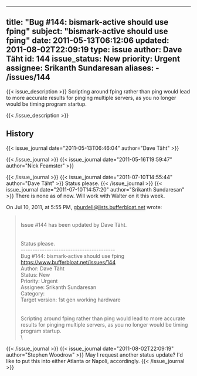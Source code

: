 
---
title: "Bug #144: bismark-active should use fping"
subject: "bismark-active should use fping"
date: 2011-05-13T06:12:06
updated: 2011-08-02T22:09:19
type: issue
author: Dave Täht
id: 144
issue_status: New
priority: Urgent
assignee: Srikanth Sundaresan
aliases:
    - /issues/144
---

{{< issue_description >}}
Scripting around fping rather than ping would lead to more accurate
results for pinging multiple servers, as you no longer would be timing
program startup.


{{< /issue_description >}}

## History
{{< issue_journal date="2011-05-13T06:46:04" author="Dave Täht" >}}

{{< /issue_journal >}}
{{< issue_journal date="2011-05-16T19:59:47" author="Nick Feamster" >}}

{{< /issue_journal >}}
{{< issue_journal date="2011-07-10T14:55:44" author="Dave Täht" >}}
Status please.
{{< /issue_journal >}}
{{< issue_journal date="2011-07-10T14:57:20" author="Srikanth Sundaresan" >}}
There is none as of now. Will work with Walter on it this week.

On Jul 10, 2011, at 5:55 PM, gburdell@lists.bufferbloat.net wrote:

>\
> Issue \#144 has been updated by Dave Täht.\
>\
>\
> Status please.\
> ----------------------------------------\
> Bug \#144: bismark-active should use fping\
> https://www.bufferbloat.net/issues/144
>\
> Author: Dave Täht\
> Status: New\
> Priority: Urgent\
> Assignee: Srikanth Sundaresan\
> Category:\
> Target version: 1st gen working hardware\
>\
>\
> Scripting around fping rather than ping would lead to more accurate
results for pinging multiple servers, as you no longer would be timing
program startup.\
>\
>
{{< /issue_journal >}}
{{< issue_journal date="2011-08-02T22:09:19" author="Stephen Woodrow" >}}
May I request another status update? I'd like to put this into either
Atlanta or Napoli, accordingly.
{{< /issue_journal >}}

